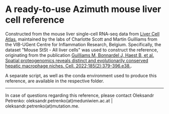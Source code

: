 # A ready-to-use Azimuth mouse liver cell reference

Constructed from the mouse liver single-cell RNA-seq data from [Liver Cell Atlas](https://www.livercellatlas.org/index.php), maintained by the labs of Charlotte Scott and Martin Guilliams from the VIB-UGent Centre for Inflammation Research, Belgium. Specifically, the dataset "Mouse StSt - All liver cells" was used to construct the reference, originating from the publication [Guilliams M, Bonnardel J, Haest B, et al. Spatial proteogenomics reveals distinct and evolutionarily conserved hepatic macrophage niches. Cell. 2022;185(2):379-396.e38.](doi:10.1016/j.cell.2021.12.018).

A separate script, as well as the conda environment used to produce this reference, are available in the respective folder.

---
In case of questions regarding this reference, please contact Oleksandr Petrenko: oleksandr.petrenko(at)meduniwien.ac.at | oleksandr.petrenko(at)mutation.me.
